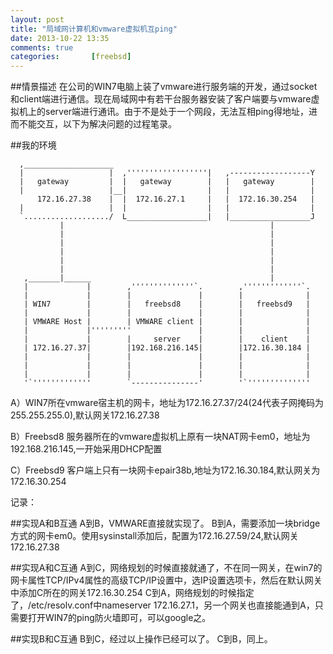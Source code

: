 ```yaml
---
layout: post
title: "局域网计算机和vmware虚拟机互ping"
date: 2013-10-22 13:35
comments: true
categories:       [freebsd]
---
```


##情景描述
在公司的WIN7电脑上装了vmware进行服务端的开发，通过socket和client端进行通信。现在局域网中有若干台服务器安装了客户端要与vmware虚拟机上的server端进行通讯。由于不是处于一个网段，无法互相ping得地址，进而不能交互，以下为解决问题的过程笔录。
<!-- more -->

##我的环境
```
  ,____________________
  |                   |  ,''''''''''''''''''|   ,------------------Y
  |   gateway         |  |   gateway        |   |   gateway        |
  |                   |__|                  |   |                  |
      172.16.27.38    |  |  172.16.27.1     |   |  172.16.30.254   |
  |                   |  |                  |   |                  |
  `.................../  L__________________|   |__________________J
           |                                              |
           |                                              |
           |                                              |
           |                                              |
           |                                              |
           |                                              |
   ,_______|______                                        |
   |             |        ,''''''''''''''`.        ,'''''''''''''`.
   |             |        |               |        |              |
   | WIN7        |        |   freebsd8    |        |   freebsd9   |
   |             |        |               |        |              |
   | VMWARE Host |        | VMWARE client |        |              |
   |             |'''''''''               |        |              |
   |             |        |     server    |        |    client    |
   | 172.16.27.37|        |192.168.216.145|        |172.16.30.184 |
   |             |        |               |        |              |
   |             |        |               |        |              |
   |             |        |               |        |              |
   '`'''''''''''''        `---------------'        '`''''''''''''''
```
A）WIN7所在vmware宿主机的网卡，地址为172.16.27.37/24(24代表子网掩码为255.255.255.0),默认网关172.16.27.38

B）Freebsd8 服务器所在的vmware虚拟机上原有一块NAT网卡em0，地址为192.168.216.145,一开始采用DHCP配置

C）Freebsd9 客户端上只有一块网卡epair38b,地址为172.16.30.184,默认网关为172.16.30.254

记录：

##实现A和B互通
A到B，VMWARE直接就实现了。
B到A，需要添加一块bridge方式的网卡em0。使用sysinstall添加后，配置为172.16.27.59/24,默认网关172.16.27.38

##实现A和C互通
A到C，网络规划的时候直接就通了，不在同一网关，在win7的网卡属性TCP/IPv4属性的高级TCP/IP设置中，选IP设置选项卡，然后在默认网关中添加C所在的网关172.16.30.254
C到A，网络规划的时候指定了，/etc/resolv.conf中nameserver 172.16.27.1，另一个网关也直接能通到A，只需要打开WIN7的ping防火墙即可，可以google之。

##实现B和C互通
B到C，经过以上操作已经可以了。
C到B，同上。



